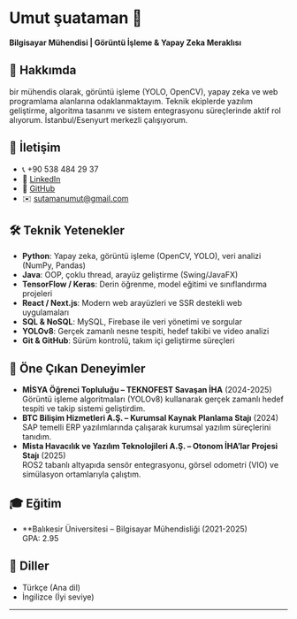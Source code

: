 # Umut şuataman 👋  
**Bilgisayar Mühendisi | Görüntü İşleme & Yapay Zeka Meraklısı**

## 🎯 Hakkımda  
bir mühendis olarak, görüntü işleme (YOLO, OpenCV), yapay zeka ve web programlama alanlarına odaklanmaktayım. Teknik ekiplerde yazılım geliştirme, algoritma tasarımı ve sistem entegrasyonu süreçlerinde aktif rol alıyorum. İstanbul/Esenyurt merkezli çalışıyorum.

## 📍 İletişim  
- 📞 +90 538 484 29 37  
- 🔗 [LinkedIn](https://www.linkedin.com/in/umutsuataman)  
- 🐙 [GitHub](https://github.com/suataman)  
- ✉️ sutamanumut@gmail.com  

## 🛠️ Teknik Yetenekler  
- **Python**: Yapay zeka, görüntü işleme (OpenCV, YOLO), veri analizi (NumPy, Pandas)  
- **Java**: OOP, çoklu thread, arayüz geliştirme (Swing/JavaFX)  
- **TensorFlow / Keras**: Derin öğrenme, model eğitimi ve sınıflandırma projeleri  
- **React / Next.js**: Modern web arayüzleri ve SSR destekli web uygulamaları  
- **SQL & NoSQL**: MySQL, Firebase ile veri yönetimi ve sorgular  
- **YOLOv8**: Gerçek zamanlı nesne tespiti, hedef takibi ve video analizi  
- **Git & GitHub**: Sürüm kontrolü, takım içi geliştirme süreçleri  

## 📌 Öne Çıkan Deneyimler  
- **MİSYA Öğrenci Topluluğu – TEKNOFEST Savaşan İHA** (2024-2025)  
  Görüntü işleme algoritmaları (YOLOv8) kullanarak gerçek zamanlı hedef tespiti ve takip sistemi geliştirdim.  
- **BTC Bilişim Hizmetleri A.Ş. – Kurumsal Kaynak Planlama Stajı** (2024)  
  SAP temelli ERP yazılımlarında çalışarak kurumsal yazılım süreçlerini tanıdım.  
- **Mista Havacılık ve Yazılım Teknolojileri A.Ş. – Otonom İHA’lar Projesi Stajı** (2025)  
  ROS2 tabanlı altyapıda sensör entegrasyonu, görsel odometri (VIO) ve simülasyon ortamlarıyla çalıştım.  

## 🎓 Eğitim  
- **Balıkesir Üniversitesi – Bilgisayar Mühendisliği (2021-2025)  
  GPA: 2.95  

## 🧩 Diller  
- Türkçe (Ana dil)  
- İngilizce (İyi seviye)  

---


